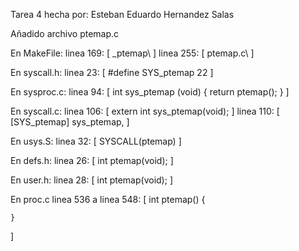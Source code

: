 Tarea 4 hecha por: Esteban Eduardo Hernandez Salas

Añadido archivo ptemap.c

En MakeFile:
  linea 169:  [ _ptemap\ ]
  linea 255:  [ ptemap.c\ ]

En syscall.h:
  linea 23: [ #define SYS_ptemap  22 ]

En sysproc.c:
  linea 94: [ int sys_ptemap (void) { return ptemap(); } ] 

En syscall.c:
  linea 106:  [ extern int sys_ptemap(void); ]
  linea 110:  [ [SYS_ptemap] sys_ptemap, ]

En usys.S:
  linea 32: [ SYSCALL(ptemap) ]

En defs.h:
  linea 26:  [ int ptemap(void); ]

En user.h:
  linea 28: [ int ptemap(void); ]

En proc.c
  linea 536 a linea 548: 
  [
    int ptemap() {

    }
  ]
